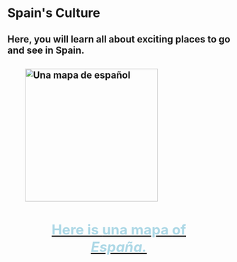 <h1>Spain's Culture</h1>
 
<h2> Here, you will learn all about exciting places to go and see in Spain. <h2> 

<figure>
 <a href="https://www.lonelyplanet.com/maps/europe/spain/" title="View source">
   <img src="http://www.lonelyplanet.com/maps/europe/spain/map_of_spain.jpg" alt="Una mapa de español" height="300" width="300" align="middle">
  <h2 style="text-align:center; color: lightblue"> Here is <b> una mapa </b> of <i> España.</i> </h2>
 </figure>
 
 </a>

 
